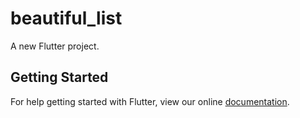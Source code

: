 # beautiful_list

A new Flutter project.

## Getting Started

For help getting started with Flutter, view our online
[documentation](https://flutter.io/).
